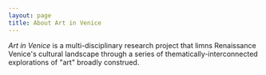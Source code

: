 ```yaml
---
layout: page
title: About Art in Venice
---
```


*Art in Venice* is a multi-disciplinary research project that limns Renaissance Venice's cultural landscape through a series of thematically-interconnected explorations of "art" broadly construed.
